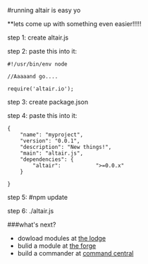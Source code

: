 #running altair is easy yo


**lets come up with something even easier!!!!!

step 1: create altair.js

step 2: paste this into it:

    #!/usr/bin/env node

    //Aaaaand go....

    require('altair.io');

step 3: create package.json

step 4: paste this into it:

    {
        "name": "myproject",
        "version": "0.0.1",
        "description": "New things!",
        "main": "altair.js",
        "dependencies": {
            "altair":           ">=0.0.x"
        }

    }
step 5: #npm update

step 6: ./altair.js

###what's next?

* dowload modules at [the lodge](../core/vendors/altair/modules/thelodge/README.md)
* bulid a module at [the forge](firstmodule.md)
* build a commander at [command central](../core/vendors/altair/modules/commandcentral/README.md)